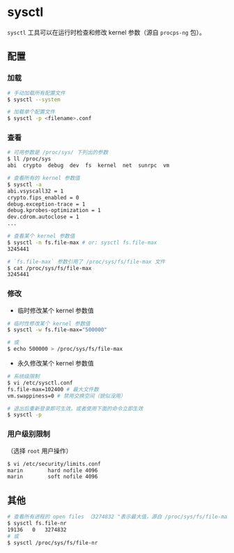 # sysctl

`sysctl` 工具可以在运行时检查和修改 kernel 参数（源自 `procps-ng` 包）。

## 配置

### 加载

```bash
# 手动加载所有配置文件
$ sysctl --system

# 加载单个配置文件
$ sysctl -p <filename>.conf
```

### 查看

```bash
# 可用参数是 /proc/sys/ 下列出的参数
$ ll /proc/sys
abi  crypto  debug  dev  fs  kernel  net  sunrpc  vm
```

```bash
# 查看所有的 kernel 参数值
$ sysctl -a
abi.vsyscall32 = 1
crypto.fips_enabled = 0
debug.exception-trace = 1
debug.kprobes-optimization = 1
dev.cdrom.autoclose = 1
...
```

```bash
# 查看某个 kernel 参数值
$ sysctl -n fs.file-max # or: sysctl fs.file-max
3245441
```

```bash
# `fs.file-max` 参数引用了 /proc/sys/fs/file-max 文件
$ cat /proc/sys/fs/file-max
3245441
```

### 修改

* 临时修改某个 kernel 参数值

```bash
# 临时性修改某个 kernel 参数值
$ sysctl -w fs.file-max="500000"

# 或
$ echo 500000 > /proc/sys/fs/file-max
```

* 永久修改某个 kernel 参数值

```bash
# 系统级限制
$ vi /etc/sysctl.conf
fs.file-max=102400 # 最大文件数
vm.swappiness=0 # 禁用交换空间（貌似没用）

# 退出后重新登录即可生效，或者使用下面的命令立即生效
$ sysctl -p
```

### 用户级别限制

（选择 `root` 用户操作）

```bash
$ vi /etc/security/limits.conf
marin        hard nofile 4096
marin        soft nofile 4096
```

## 其他

```bash
# 查看所有进程的 open files （3274832 "表示最大值，源自 /proc/sys/fs/file-max）
$ sysctl fs.file-nr
19136   0   3274832
# 或
$ sysctl /proc/sys/fs/file-nr
```